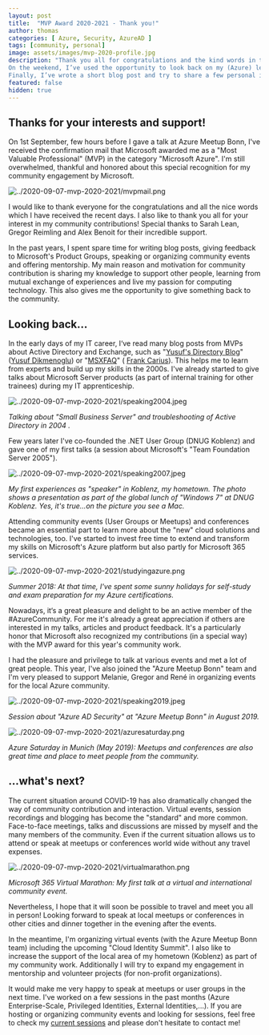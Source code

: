 ```yaml
---
layout: post
title:  "MVP Award 2020-2021 - Thank you!"
author: thomas
categories: [ Azure, Security, AzureAD ]
tags: [community, personal]
image: assets/images/mvp-2020-profile.jpg
description: "Thank you all for congratulations and the kind words in the recent days!
On the weekend, I’ve used the opportunity to look back on my (Azure) learning journey and previous community experiences.
Finally, I’ve wrote a short blog post and try to share a few personal insights."
featured: false
hidden: true
---
```


## Thanks for your interests and support!

On 1st September, few hours before I gave a talk at Azure Meetup Bonn, I've received the confirmation mail that Microsoft awarded me as a  "Most Valuable Professional" (MVP) in the category "Microsoft Azure". I'm still overwhelmed, thankful and honored about this special recognition for my community engagement by Microsoft.

![../2020-09-07-mvp-2020-2021/mvpmail.png](../2020-09-07-mvp-2020-2021/mvpmail.png)

I would like to thank everyone for the congratulations and all the nice words which I have received the recent days.
I also like to thank you all for your interest in my community contributions!
Special thanks to Sarah Lean, Gregor Reimling and Alex Benoit for their incredible support.

In the past years, I spent spare time for writing blog posts, giving feedback to Microsoft's Product Groups, speaking or organizing community events and offering mentorship.
My main reason and motivation for community contribution is sharing my knowledge to support other people, learning from mutual exchange of experiences and live my passion for computing technology. This also gives me the opportunity to give something back to the community.

## Looking back...

In the early days of my IT career, I‘ve read many blog posts from MVPs about Active Directory and Exchange, such as "[Yusuf's Directory Blog](http://blog.dikmenoglu.de)" ([Yusuf Dikmenoglu](https://twitter.com/yusufsdsblog)) or "[MSXFAQ](https://www.msxfaq.de)" ( [Frank Carius](https://twitter.com/msxfaq)).
This helps me to learn from experts and build up my skills in the 2000s.
I've already started to give talks about Microsoft Server products (as part of internal training for other trainees) during my IT apprenticeship.

![../2020-09-07-mvp-2020-2021/speaking2004.jpeg](../2020-09-07-mvp-2020-2021/speaking2004.jpeg)

*Talking about "Small Business Server" and troubleshooting of Active Directory in 2004 .*

Few years later I've co-founded the .NET User Group (DNUG Koblenz) and gave one of my first talks (a session about Microsoft's "Team Foundation Server 2005").

![../2020-09-07-mvp-2020-2021/speaking2007.jpeg](../2020-09-07-mvp-2020-2021/speaking2007.jpeg)

*My first experiences as "speaker" in Koblenz, my hometown. The photo shows a presentation as part of the global lunch of "Windows 7" at DNUG Koblenz. Yes, it's true...on the picture you see a Mac.*

Attending community events (User Groups or Meetups) and conferences became an essential part to learn more about the "new" cloud solutions and technologies, too. I've started to invest free time to extend and transform my skills on Microsoft's Azure platform but also partly for Microsoft 365 services.

![../2020-09-07-mvp-2020-2021/studyingazure.png](../2020-09-07-mvp-2020-2021/studyingazure.png)

*Summer 2018: At that time, I've spent some sunny holidays for self-study and exam preparation for my Azure certifications.*

Nowadays, it‘s a great pleasure and delight to be an active member of the #AzureCommunity.
For me it's already a great appreciation if others are interested in my talks, articles and product feedback. It's a particularly honor that Microsoft also recognized my contributions (in a special way) with the MVP award for this year's community work.

I had the pleasure and privilege to talk at various events and met a lot of great people. This year, I've also joined the "Azure Meetup Bonn" team and I'm very pleased to support Melanie, Gregor and René in organizing events for the local Azure community. 

![../2020-09-07-mvp-2020-2021/speaking2019.jpeg](../2020-09-07-mvp-2020-2021/speaking2019.jpeg)

*Session about "Azure AD Security" at "Azure Meetup Bonn" in August 2019.*

![../2020-09-07-mvp-2020-2021/azuresaturday.png](../2020-09-07-mvp-2020-2021/azuresaturday.png)

*Azure Saturday in Munich (May 2019): Meetups and conferences are also great time and place to meet people from the community.*

## ...what's next?

The current situation around COVID-19 has also dramatically changed the way of community contribution and interaction. Virtual events, session recordings and blogging has become the "standard" and more common. Face-to-face meetings, talks and discussions are missed by myself and the many members of the community. Even if the current situation allows us to attend or speak at meetups or conferences world wide without any travel expenses.

![../2020-09-07-mvp-2020-2021/virtualmarathon.png](../2020-09-07-mvp-2020-2021/virtualmarathon.png)

*Microsoft 365 Virtual Marathon: My first talk at a virtual and international community event.*

Nevertheless, I hope that it will soon be possible to travel and meet you all in person!
Looking forward to speak at local meetups or conferences in other cities and dinner together in the evening after the events.

In the meantime, I'm organizing virtual events (with the Azure Meetup Bonn team) including the upcoming "Cloud Identity Summit". I also like to increase the support of the local area of my hometown (Koblenz) as part of my community work. Additionally I will try to expand my engagement in mentorship and volunteer projects (for non-profit organizations).

It would make me very happy to speak at meetups or user groups in the next time. I've worked on a few sessions in the past months (Azure Enterprise-Scale, Privileged Identities, External Identities,...). If you are hosting or organizing community events and looking for sessions, feel free to check my [current sessions](https://sessionize.com/ThomasNaunheim) and please don't hesitate to contact me!